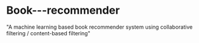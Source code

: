 # Book---recommender
"A machine learning based book recommender system using collaborative filtering / content-based filtering"
